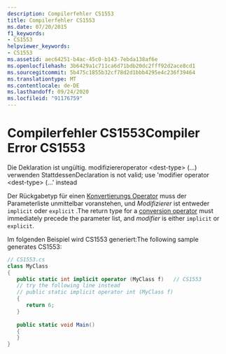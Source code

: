 ```yaml
---
description: Compilerfehler CS1553
title: Compilerfehler CS1553
ms.date: 07/20/2015
f1_keywords:
- CS1553
helpviewer_keywords:
- CS1553
ms.assetid: aec64251-b4ac-45c0-b143-7ebda138af6e
ms.openlocfilehash: 3b6429a1c711ca6d71bdb20dc2fff92d2ace8cd1
ms.sourcegitcommit: 5b475c1855b32cf78d2d1bbb4295e4c236f39464
ms.translationtype: MT
ms.contentlocale: de-DE
ms.lasthandoff: 09/24/2020
ms.locfileid: "91176759"
---
```

# <a name="compiler-error-cs1553"></a><span data-ttu-id="01175-103">Compilerfehler CS1553</span><span class="sxs-lookup"><span data-stu-id="01175-103">Compiler Error CS1553</span></span>

<span data-ttu-id="01175-104">Die Deklaration ist ungültig. modifiziereroperator \<dest-type> (...) verwenden Stattdessen</span><span class="sxs-lookup"><span data-stu-id="01175-104">Declaration is not valid; use 'modifier operator \<dest-type> (...' instead</span></span>  
  
<span data-ttu-id="01175-105">Der Rückgabetyp für einen [Konvertierungs Operator](../language-reference/operators/user-defined-conversion-operators.md) muss der Parameterliste unmittelbar voranstehen, und *Modifizierer* ist entweder `implicit` oder `explicit` .</span><span class="sxs-lookup"><span data-stu-id="01175-105">The return type for a [conversion operator](../language-reference/operators/user-defined-conversion-operators.md) must immediately precede the parameter list, and *modifier* is either `implicit` or `explicit`.</span></span>
  
<span data-ttu-id="01175-106">Im folgenden Beispiel wird CS1553 generiert:</span><span class="sxs-lookup"><span data-stu-id="01175-106">The following sample generates CS1553:</span></span>  
  
```csharp  
// CS1553.cs  
class MyClass  
{  
   public static int implicit operator (MyClass f)   // CS1553  
   // try the following line instead  
   // public static implicit operator int (MyClass f)  
   {  
      return 6;  
   }  
  
   public static void Main()  
   {  
   }  
}  
```
